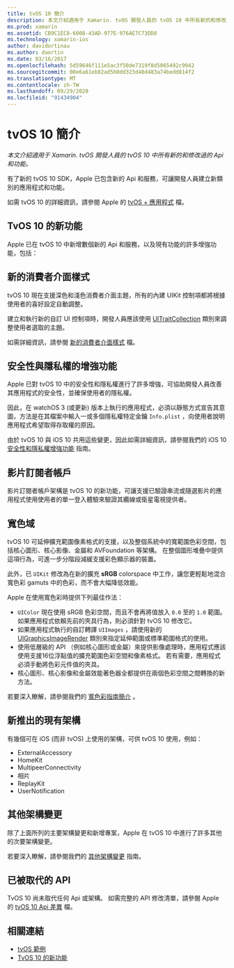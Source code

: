 ```yaml
---
title: tvOS 10 簡介
description: 本文介紹適用于 Xamarin. tvOS 開發人員的 tvOS 10 中所有新的和修改過的 Api 和功能。
ms.prod: xamarin
ms.assetid: CB9C1EC8-6008-43AD-977E-976AE7C73DD8
ms.technology: xamarin-ios
author: davidortinau
ms.author: daortin
ms.date: 03/16/2017
ms.openlocfilehash: 5d59646f111e5ac3f50de7319f8d5065492c9942
ms.sourcegitcommit: 00e6a61eb82ad5b0dd323d48d483a74bedd814f2
ms.translationtype: MT
ms.contentlocale: zh-TW
ms.lasthandoff: 09/29/2020
ms.locfileid: "91434904"
---
```

# <a name="introduction-to-tvos-10"></a>tvOS 10 簡介

_本文介紹適用于 Xamarin. tvOS 開發人員的 tvOS 10 中所有新的和修改過的 Api 和功能。_

有了新的 tvOS 10 SDK，Apple 已包含新的 Api 和服務，可讓開發人員建立新類別的應用程式和功能。 

如需 tvOS 10 的詳細資訊，請參閱 Apple 的 [tvOS + 應用程式](https://developer.apple.com/tvos/) 檔。

## <a name="whats-new-in-tvos-10"></a>TvOS 10 的新功能

Apple 已在 tvOS 10 中新增數個新的 Api 和服務，以及現有功能的許多增強功能，包括：

## <a name="new-user-interface-styles"></a>新的消費者介面樣式

tvOS 10 現在支援深色和淺色消費者介面主題，所有的內建 UIKit 控制項都將根據使用者的喜好設定自動調整。

建立和執行新的自訂 UI 控制項時，開發人員應該使用 [UITraitCollection](https://developer.apple.com/reference/uikit/uitraitcollection) 類別來調整使用者選取的主題。

如需詳細資訊，請參閱 [新的消費者介面樣式](~/ios/tvos/platform/user-interface-styles.md) 檔。

## <a name="security-and-privacy-enhancements"></a>安全性與隱私權的增強功能

Apple 已對 tvOS 10 中的安全性和隱私權進行了許多增強，可協助開發人員改善其應用程式的安全性，並確保使用者的隱私權。

因此，在 watchOS 3 (或更新) 版本上執行的應用程式，必須以靜態方式宣告其意圖，方法是在其檔案中輸入一或多個隱私權特定金鑰 `Info.plist` ，向使用者說明應用程式希望取得存取權的原因。

由於 tvOS 10 與 iOS 10 共用這些變更，因此如需詳細資訊，請參閱我們的 iOS 10 [安全性和隱私權增強功能](~/ios/app-fundamentals/security-privacy.md) 指南。

## <a name="video-subscriber-account"></a>影片訂閱者帳戶

影片訂閱者帳戶架構是 tvOS 10 的新功能，可讓支援已驗證串流或隨選影片的應用程式使用使用者的單一登入體驗來驗證其纜線或衛星電視提供者。

<!--To find out more, please see our [Video Subscriber Account](~/ios/platform-features/introduction-to-ios10/video-subscriber-account/) guide.-->

## <a name="wide-color"></a>寬色域

tvOS 10 可延伸擴充範圍像素格式的支援，以及整個系統中的寬範圍色彩空間，包括核心圖形、核心影像、金屬和 AVFoundation 等架構。 在整個圖形堆疊中提供這項行為，可進一步分階段減緩支援彩色顯示器的裝置。

此外，已 `UIKit` 修改為在新的擴充 **sRGB** colorspace 中工作，讓您更輕鬆地混合寬色彩 gamuts 中的色彩，而不會大幅降低效能。

Apple 在使用寬色彩時提供下列最佳作法：

- `UIColor` 現在使用 sRGB 色彩空間，而且不會再將值放入 `0.0` 至的 `1.0` 範圍。 如果應用程式依賴先前的夾具行為，則必須針對 tvOS 10 修改它。
- 如果應用程式執行的自訂轉譯 `UIImages` ，請使用新的 [UIGraphicsImageRender](https://developer.apple.com/reference/uikit/uigraphicsimagerenderer) 類別來指定延伸範圍或標準範圍格式的使用。
- 使用低層級的 API （例如核心圖形或金屬）來提供影像處理時，應用程式應該使用支援16位浮點值的擴充範圍色彩空間和像素格式。 若有需要，應用程式必須手動將色彩元件值的夾具。
- 核心圖形、核心影像和金屬效能著色器全都提供在兩個色彩空間之間轉換的新方法。

若要深入瞭解，請參閱我們的 [寬色彩指南簡介](~/ios/platform/wide-color.md) 。

## <a name="newly-available-existing-frameworks"></a>新推出的現有架構

有幾個可在 iOS (而非 tvOS) 上使用的架構，可供 tvOS 10 使用，例如：

- ExternalAccessory
- HomeKit
- MultipeerConnectivity
- 相片
- ReplayKit
- UserNotification

## <a name="additional-framework-changes"></a>其他架構變更

除了上面所列的主要架構變更和新增專案，Apple 在 tvOS 10 中進行了許多其他的次要架構變更。

若要深入瞭解，請參閱我們的 [其他架構變更](~/ios/tvos/platform/introduction-to-tvos10/additional-framework-changes.md) 指南。

## <a name="deprecated-apis"></a>已被取代的 API

TvOS 10 尚未取代任何 Api 或架構。 如需完整的 API 修改清單，請參閱 Apple 的 [tvOS 10 Api 差異](https://developer.apple.com/library/prerelease/content/releasenotes/General/tvOS10APIDiffs/index.html) 檔。

## <a name="related-links"></a>相關連結

- [tvOS 範例](/samples/browse/?products=xamarin&term=Xamarin.iOS%2btvOS)
- [TvOS 10 的新功能](https://developer.apple.com/library/prerelease/content/releasenotes/General/WhatsNewinTVOS/Articles/tvOS10.html#//apple_ref/doc/uid/TP40017259-SW1)